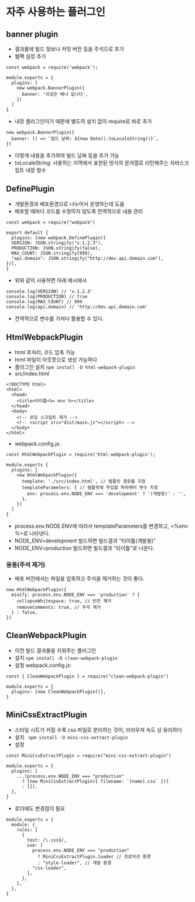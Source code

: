# 자주 사용하는 플러그인

## banner plugin
- 결과물에 빌드 정보나 커밋 버전 등을 주석으로 추가
- 웹팩 설정 추가
```
const webpack = require('webpack');

module.exports = {
  plugins: [
    new webpack.BannerPlugin({
      banner: '이것은 배너 입니다',
    })
  ]
}
```
- 내장 플러그인이기 때문에 별도의 설치 없이 require로 바로 추가
```
new webpack.BannerPlugin({
  banner: () => `빌드 날짜: ${new Date().toLocaleString()}`,
})
```
- 이렇게 내용을 추가하여 빌드 날짜 등을 추가 가능
- toLocaleString: 사용하는 지역에서 표현된 방식의 문자열로 리턴해주는 자바스크립트 내장 함수

## DefinePlugin
- 개발환경과 배포환경으로 나누어서 운영하는데 도움
- 배포할 때마다 코드를 수정하지 않도록 전역적으로 내용 관리
```
const webpack = require("webpack")

export default {
  plugins: [new webpack.DefinePlugin({
  VERSION: JSON.stringify("v.1.2.3"),
  PRODUCTION: JSON.stringify(false),
  MAX_COUNT: JSON.stringify(999),
  "api.domain": JSON.stringify("http://dev.api.domain.com"),
})],
}
```
- 위와 같이 사용하면 아래 예시에서
```
console.log(VERSION) // 'v.1.2.3'
console.log(PRODUCTION) // true
console.log(MAX_COUNT) // 999
console.log(api.domain) // 'http://dev.api.domain.com'
```
- 전역적으로 변수를 가져다 활용할 수 있다.

## HtmlWebpackPlugin
- html 후처리, 코드 압축 가능
- html 파일이 아웃풋으로 생성 가능하다
- 플러그인 설치
`npm install -D html-webpack-plugin`
- src/index.html
```
<!DOCTYPE html>
<html>
  <head>
    <title>타이틀<%= env %></title>
  </head>
  <body>
    <!-- 로딩 스크립트 제거 -->
    <!-- <script src="dist/main.js"></script> -->
  </body>
</html>
```
- webpack.config.js:
```
const HtmlWebpackPlugin = require('html-webpack-plugin');

module.exports {
  plugins: [
    new HtmlWebpackPlugin({
      template: './src/index.html', // 템플릿 경로를 지정
      templateParameters: { // 템플릿에 주입할 파라매터 변수 지정
        env: process.env.NODE_ENV === 'development' ? '(개발용)' : '',
      },
    })
  ]
}
```
- process.env.NODE.ENV에 따라서 templateParameters를 변경하고, <%env %>로 나타낸다.
- NODE_ENV=development 빌드하면 빌드결과 "타이틀(개발용)" 
- NODE_ENV=production 빌드하면 빌드결과 "타이틀"로 나온다.

### 응용(주석 제거)
- 배포 버전에서는 파일을 압축하고 주석을 제거하는 것이 좋다.
```
new HtmlWebpackPlugin({
  minify: process.env.NODE_ENV === 'production' ? {
    collapseWhitespace: true, // 빈칸 제거
    removeComments: true, // 주석 제거
  } : false,
})
```

## CleanWebpackPlugin
- 이전 빌드 결과물을 지워주는 플러그인
- 설치
`npm install -D clean-webpack-plugin`
- 설정 webpack.config.js:
```
const { CleanWebpackPlugin } = require("clean-webpack-plugin")

module.exports = {
  plugins: [new CleanWebpackPlugin()],
}
```

## MiniCssExtractPlugin
- 스타일 시트가 커질 수록 css 파일로 분리하는 것이, 브라우져 속도 상 유리하다
- 설치
` npm install -D mini-css-extract-plugin`
- 설정
```
const MiniCssExtractPlugin = require("mini-css-extract-plugin")

module.exports = {
  plugins: [
    ...(process.env.NODE_ENV === "production"
      ? [new MiniCssExtractPlugin({ filename: `[name].css` })]
      : []),
  ],
}
```
- 로더에도 변경점이 필요
```
module.exports = {
  module: {
    rules: [
      {
        test: /\.css$/,
        use: [
          process.env.NODE_ENV === "production"
            ? MiniCssExtractPlugin.loader // 프로덕션 환경
            : "style-loader", // 개발 환경
          "css-loader",
        ],
      },
    ],
  },
}
```
